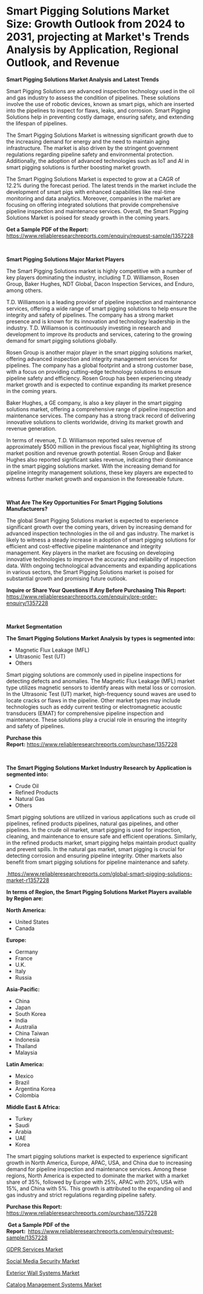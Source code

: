 <p><h1>Smart Pigging Solutions Market Size: Growth Outlook from 2024 to 2031, projecting at Market's Trends Analysis by Application, Regional Outlook, and Revenue</h1></p><p><strong>Smart Pigging Solutions Market Analysis and Latest Trends</strong></p>
<p><p>Smart Pigging Solutions are advanced inspection technology used in the oil and gas industry to assess the condition of pipelines. These solutions involve the use of robotic devices, known as smart pigs, which are inserted into the pipelines to inspect for flaws, leaks, and corrosion. Smart Pigging Solutions help in preventing costly damage, ensuring safety, and extending the lifespan of pipelines.</p><p>The Smart Pigging Solutions Market is witnessing significant growth due to the increasing demand for energy and the need to maintain aging infrastructure. The market is also driven by the stringent government regulations regarding pipeline safety and environmental protection. Additionally, the adoption of advanced technologies such as IoT and AI in smart pigging solutions is further boosting market growth.</p><p>The Smart Pigging Solutions Market is expected to grow at a CAGR of 12.2% during the forecast period. The latest trends in the market include the development of smart pigs with enhanced capabilities like real-time monitoring and data analytics. Moreover, companies in the market are focusing on offering integrated solutions that provide comprehensive pipeline inspection and maintenance services. Overall, the Smart Pigging Solutions Market is poised for steady growth in the coming years.</p></p>
<p><strong>Get a Sample PDF of the Report:&nbsp;</strong> <a href="https://www.reliableresearchreports.com/enquiry/request-sample/1357228">https://www.reliableresearchreports.com/enquiry/request-sample/1357228</a></p>
<p>&nbsp;</p>
<p><strong>Smart Pigging Solutions Major Market Players</strong></p>
<p><p>The Smart Pigging Solutions market is highly competitive with a number of key players dominating the industry, including T.D. Williamson, Rosen Group, Baker Hughes, NDT Global, Dacon Inspection Services, and Enduro, among others.</p><p>T.D. Williamson is a leading provider of pipeline inspection and maintenance services, offering a wide range of smart pigging solutions to help ensure the integrity and safety of pipelines. The company has a strong market presence and is known for its innovation and technology leadership in the industry. T.D. Williamson is continuously investing in research and development to improve its products and services, catering to the growing demand for smart pigging solutions globally.</p><p>Rosen Group is another major player in the smart pigging solutions market, offering advanced inspection and integrity management services for pipelines. The company has a global footprint and a strong customer base, with a focus on providing cutting-edge technology solutions to ensure pipeline safety and efficiency. Rosen Group has been experiencing steady market growth and is expected to continue expanding its market presence in the coming years.</p><p>Baker Hughes, a GE company, is also a key player in the smart pigging solutions market, offering a comprehensive range of pipeline inspection and maintenance services. The company has a strong track record of delivering innovative solutions to clients worldwide, driving its market growth and revenue generation.</p><p>In terms of revenue, T.D. Williamson reported sales revenue of approximately $500 million in the previous fiscal year, highlighting its strong market position and revenue growth potential. Rosen Group and Baker Hughes also reported significant sales revenue, indicating their dominance in the smart pigging solutions market. With the increasing demand for pipeline integrity management solutions, these key players are expected to witness further market growth and expansion in the foreseeable future.</p></p>
<p>&nbsp;</p>
<p><strong>What Are The Key Opportunities For Smart Pigging Solutions Manufacturers?</strong></p>
<p><p>The global Smart Pigging Solutions market is expected to experience significant growth over the coming years, driven by increasing demand for advanced inspection technologies in the oil and gas industry. The market is likely to witness a steady increase in adoption of smart pigging solutions for efficient and cost-effective pipeline maintenance and integrity management. Key players in the market are focusing on developing innovative technologies to improve the accuracy and reliability of inspection data. With ongoing technological advancements and expanding applications in various sectors, the Smart Pigging Solutions market is poised for substantial growth and promising future outlook.</p></p>
<p><strong>Inquire or Share Your Questions If Any Before Purchasing This Report:</strong> <a href="https://www.reliableresearchreports.com/enquiry/pre-order-enquiry/1357228">https://www.reliableresearchreports.com/enquiry/pre-order-enquiry/1357228</a></p>
<p>&nbsp;</p>
<p><strong>Market Segmentation</strong></p>
<p><strong>The Smart Pigging Solutions Market Analysis by types is segmented into:</strong></p>
<p><ul><li>Magnetic Flux Leakage (MFL)</li><li>Ultrasonic Test (UT)</li><li>Others</li></ul></p>
<p><p>Smart pigging solutions are commonly used in pipeline inspections for detecting defects and anomalies. The Magnetic Flux Leakage (MFL) market type utilizes magnetic sensors to identify areas with metal loss or corrosion. In the Ultrasonic Test (UT) market, high-frequency sound waves are used to locate cracks or flaws in the pipeline. Other market types may include technologies such as eddy current testing or electromagnetic acoustic transducers (EMAT) for comprehensive pipeline inspection and maintenance. These solutions play a crucial role in ensuring the integrity and safety of pipelines.</p></p>
<p><strong>Purchase this Report:&nbsp;</strong><a href="https://www.reliableresearchreports.com/purchase/1357228">https://www.reliableresearchreports.com/purchase/1357228</a></p>
<p>&nbsp;</p>
<p><strong>The Smart Pigging Solutions Market Industry Research by Application is segmented into:</strong></p>
<p><ul><li>Crude Oil</li><li>Refined Products</li><li>Natural Gas</li><li>Others</li></ul></p>
<p><p>Smart pigging solutions are utilized in various applications such as crude oil pipelines, refined products pipelines, natural gas pipelines, and other pipelines. In the crude oil market, smart pigging is used for inspection, cleaning, and maintenance to ensure safe and efficient operations. Similarly, in the refined products market, smart pigging helps maintain product quality and prevent spills. In the natural gas market, smart pigging is crucial for detecting corrosion and ensuring pipeline integrity. Other markets also benefit from smart pigging solutions for pipeline maintenance and safety.</p></p>
<p><a href="https://www.reliableresearchreports.com/global-smart-pigging-solutions-market-r1357228">&nbsp;https://www.reliableresearchreports.com/global-smart-pigging-solutions-market-r1357228</a></p>
<p><strong>In terms of Region, the Smart Pigging Solutions Market Players available by Region are:</strong></p>
<p>
    <p> <strong> North America: </strong>
        <ul>
            <li>United States</li>
            <li>Canada</li>
        </ul>
        </p> 
    <p> <strong> Europe: </strong>
        <ul>
            <li>Germany</li>
            <li>France</li>
            <li>U.K.</li>
            <li>Italy</li>
            <li>Russia</li>
        </ul>
        </p> 
    <p> <strong> Asia-Pacific: </strong>
        <ul>
            <li>China</li>
            <li>Japan</li>
            <li>South Korea</li>
            <li>India</li>
            <li>Australia</li>
            <li>China Taiwan</li>
            <li>Indonesia</li>
            <li>Thailand</li>
            <li>Malaysia</li>
        </ul>
        </p> 
    <p> <strong> Latin America: </strong>
        <ul>
            <li>Mexico</li>
            <li>Brazil</li>
            <li>Argentina Korea</li>
            <li>Colombia</li>
        </ul>
        </p> 
    <p> <strong> Middle East & Africa: </strong>
        <ul>
            <li>Turkey</li>
            <li>Saudi</li>
            <li>Arabia</li>
            <li>UAE</li>
            <li>Korea</li>
        </ul>
    </p>
    </p>
<p><p>The smart pigging solutions market is expected to experience significant growth in North America, Europe, APAC, USA, and China due to increasing demand for pipeline inspection and maintenance services. Among these regions, North America is expected to dominate the market with a market share of 35%, followed by Europe with 25%, APAC with 20%, USA with 15%, and China with 5%. This growth is attributed to the expanding oil and gas industry and strict regulations regarding pipeline safety.</p></p>
<p><strong>Purchase this Report: </strong><a href="https://www.reliableresearchreports.com/purchase/1357228">https://www.reliableresearchreports.com/purchase/1357228</a></p>
<p>&nbsp;<strong>Get a Sample PDF of the Report:&nbsp;&nbsp;</strong><a href="https://www.reliableresearchreports.com/enquiry/request-sample/1357228">https://www.reliableresearchreports.com/enquiry/request-sample/1357228</a></p>
<p><strong></strong></p>
<p><p><a href="https://sore-arch-6db.notion.site/GDPR-Services-Market-Outlook-Industry-Overview-and-Forecast-2024-to-2031-9bfff1d6caa1474da694daed10fbf230">GDPR Services Market</a></p><p><a href="https://confirmed-shield-e13.notion.site/Social-Media-Security-Market-Focuses-on-Market-Share-Size-and-Projected-Forecast-Till-2031-5d676e1ce5cd44928a033a32abbdb2df">Social Media Security Market</a></p><p><a href="https://view.publitas.com/reportprime-1/exterior-wall-systems-market-analysis-and-sze-forecasted-for-period-from-2024-to-2031/">Exterior Wall Systems Market</a></p><p><a href="https://funky-papaya-cf4.notion.site/Catalog-Management-Systems-Market-Trends-Forecast-and-Competitive-Analysis-to-2031-a3092cc694c744d2963951b2348a25ef">Catalog Management Systems Market</a></p></p>